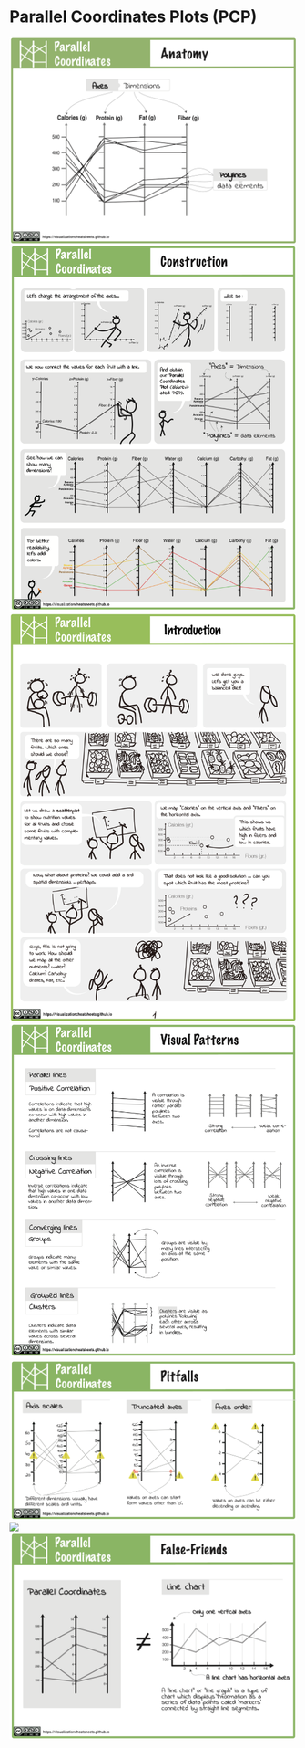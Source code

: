 # Parallel Coordinates Plots (PCP)

[![](figures/anatomy/pcp.png)](pdfs/pcp_anatomy.pdf)
[![](figures/construction/pcp.png)](pdfs/pcp_construction.pdf)
[![](figures/introduction/pcp.png)](pdfs/pcp_introduction.pdf)
[![](figures/visualpatterns/pcp.png)](pdfs/pcp_visualpatterns.pdf)
[![](figures/pitfalls/pcp.png)](pdfs/pcp_pitfals.pdf)
[![](figures/relatives/pcp.png)](pdfs/pcp_relatives.pdf)
[![](figures/falsefriends/pcp.png)](pdfs/pcp_falsefriends.pdf)
